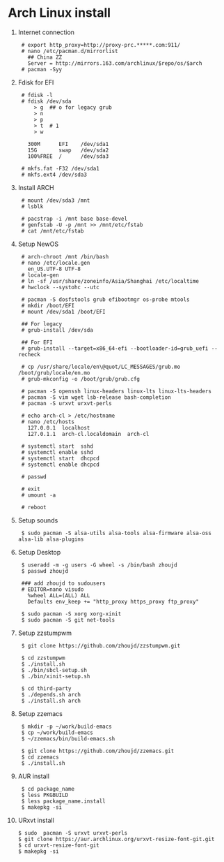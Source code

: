 Arch Linux install
==================

1. Internet connection

        # export http_proxy=http://proxy-prc.*****.com:911/
        # nano /etc/pacman.d/mirrorlist
          ## China ZZ
          Server = http://mirrors.163.com/archlinux/$repo/os/$arch
        # pacman -Syy

2. Fdisk for EFI

        # fdisk -l
        # fdisk /dev/sda
            > g  ## o for legacy grub
            > n
            > p
            > t  # 1
            > w

          300M      EFI    /dev/sda1
          15G       swap   /dev/sda2
          100%FREE  /      /dev/sda3

        # mkfs.fat -F32 /dev/sda1
        # mkfs.ext4 /dev/sda3

3. Install ARCH

        # mount /dev/sda3 /mnt
        # lsblk

        # pacstrap -i /mnt base base-devel
        # genfstab -U -p /mnt >> /mnt/etc/fstab
        # cat /mnt/etc/fstab

4. Setup NewOS

        # arch-chroot /mnt /bin/bash
        # nano /etc/locale.gen
          en_US.UTF-8 UTF-8
        # locale-gen
        # ln -sf /usr/share/zoneinfo/Asia/Shanghai /etc/localtime
        # hwclock --systohc --utc

        # pacman -S dosfstools grub efibootmgr os-probe mtools
        # mkdir /boot/EFI
        # mount /dev/sda1 /boot/EFI
        
        ## For legacy
        # grub-install /dev/sda
        
        ## For EFI
        # grub-install --target=x86_64-efi --bootloader-id=grub_uefi --recheck
        
        # cp /usr/share/locale/en\@quot/LC_MESSAGES/grub.mo /boot/grub/locale/en.mo
        # grub-mkconfig -o /boot/grub/grub.cfg

        # pacman -S openssh linux-headers linux-lts linux-lts-headers
        # pacman -S vim wget lsb-release bash-completion
        # pacman -S urxvt urxvt-perls

        # echo arch-cl > /etc/hostname
        # nano /etc/hosts
          127.0.0.1  localhost
          127.0.1.1  arch-cl.localdomain  arch-cl

        # systemctl start  sshd
        # systemctl enable sshd
        # systemctl start  dhcpcd
        # systemctl enable dhcpcd

        # passwd

        # exit
        # umount -a

        # reboot

5. Setup sounds

        $ sudo pacman -S alsa-utils alsa-tools alsa-firmware alsa-oss alsa-lib alsa-plugins

6. Setup Desktop

        $ useradd -m -g users -G wheel -s /bin/bash zhoujd
        $ passwd zhoujd

        ### add zhoujd to sudousers
        # EDITOR=nano visudo
          %wheel ALL=(ALL) ALL
          Defaults env_keep += "http_proxy https_proxy ftp_proxy"

        $ sudo pacman -S xorg xorg-xinit
        $ sudo pacman -S git net-tools

7. Setup zzstumpwm

        $ git clone https://github.com/zhoujd/zzstumpwm.git

        $ cd zzstumpwm
        $ ./install.sh
        $ ./bin/sbcl-setup.sh
        $ ./bin/xinit-setup.sh

        $ cd third-party
        $ ./depends.sh arch
        $ ./install.sh arch

8. Setup zzemacs

        $ mkdir -p ~/work/build-emacs
        $ cp ~/work/build-emacs
        $ ~/zzemacs/bin/build-emacs.sh

        $ git clone https://github.com/zhoujd/zzemacs.git
        $ cd zzemacs
        $ ./install.sh

9. AUR install

        $ cd package_name
        $ less PKGBUILD
        $ less package_name.install
        $ makepkg -si

10. URxvt install

        $ sudo  pacman -S urxvt urxvt-perls
        $ git clone https://aur.archlinux.org/urxvt-resize-font-git.git
        $ cd urxvt-resize-font-git
        $ makepkg -si
